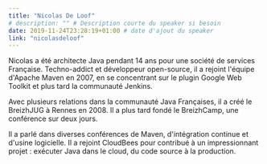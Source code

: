 ```yaml
---
title: "Nicolas De Loof"
# description: "" # Description courte du speaker si besoin
date: 2019-11-24T23:28:19+01:00 # date d'ajout du speaker
link: "nicolasdeloof"
---
```

Nicolas a été architecte Java pendant 14 ans pour une société de services Française. Techno-addict et développeur open-source, il a rejoint l'équipe d'Apache Maven en 2007, en se concentrant sur le plugin Google Web Toolkit et plus tard la communauté Jenkins.

Avec plusieurs relations dans la communauté Java Françaises, il a créé le BreizhJUG à Rennes en 2008. Il a plus tard fondé le BreizhCamp, une conférence sur deux jours.

Il a parlé dans diverses conférences de Maven, d'intégration continue et d'usine logicielle. Il a rejoint CloudBees pour contribué à un impressionnant projet : exécuter Java dans le cloud, du code source à la production.